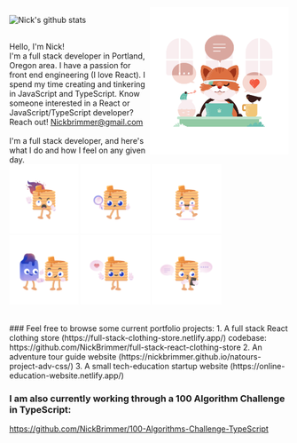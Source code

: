 <img align="right" src="https://github.com/NickBrimmer/NickBrimmer/blob/master/Product%20Hunt%2C%20Communication%2C%20Work%2C%20Topics%2C%20Makers.png"  width=250px height=265px/>

![Nick's github stats](https://github-readme-stats.vercel.app/api?username=nickbrimmer&hide=stars)

<br> Hello, I'm Nick! <br> I'm a full stack developer in Portland, Oregon area. I have a passion for front end engineering (I love React). I spend my time creating and tinkering in JavaScript and TypeScript. Know someone interested in a React or JavaScript/TypeScript developer? Reach out! Nickbrimmer@gmail.com
<br><br>
I'm a full stack developer, and here's what I do and how I feel on any given day.
<br>
<img src="https://github.com/NickBrimmer/NickBrimmer/blob/master/Yourstack%2C%20on%20fire%2C%20hot%2C%20pancake%2C%20social.png"  width=125px height=125px/>
<img src="https://github.com/NickBrimmer/NickBrimmer/blob/master/Yourstack%2C%20search%2C%20pancake%2C%20stack.png"  width=125px height=125px/>
<img src="https://github.com/NickBrimmer/NickBrimmer/blob/master/Yourstack%2C%20caramel%2C%20pancake%2C%20social.png"  width=125px height=125px/>
<img src="https://github.com/NickBrimmer/NickBrimmer/blob/master/Yourstack%2C%20connect%2C%20share%2C%20pancake%2C%20social.png"  width=125px height=125px/>
<img src="https://github.com/NickBrimmer/NickBrimmer/blob/master/Yourstack%2C%20like%2C%20pancake%2C%20social.png"  width=125px height=125px/>
<img src="https://github.com/NickBrimmer/NickBrimmer/blob/master/Yourstack%2C%20message%2C%20communication%2C%20pancake%2C%20social.png"  width=125px height=125px/>

<br>
### Feel free to browse some current portfolio projects: 
1. A full stack React clothing store (https://full-stack-clothing-store.netlify.app/) codebase: https://github.com/NickBrimmer/full-stack-react-clothing-store
2. An adventure tour guide website (https://nickbrimmer.github.io/natours-project-adv-css/)
3. A small tech-education startup website (https://online-education-website.netlify.app/)

### I am also currently working through a 100 Algorithm Challenge in TypeScript: 

https://github.com/NickBrimmer/100-Algorithms-Challenge-TypeScript

